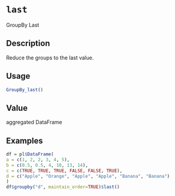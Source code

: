 # `last`

GroupBy Last

## Description

Reduce the groups to the last value.

## Usage

```r
GroupBy_last()
```

## Value

aggregated DataFrame

## Examples

```r
df = pl$DataFrame(
a = c(1, 2, 2, 3, 4, 5),
b = c(0.5, 0.5, 4, 10, 13, 14),
c = c(TRUE, TRUE, TRUE, FALSE, FALSE, TRUE),
d = c("Apple", "Orange", "Apple", "Apple", "Banana", "Banana")
)
df$groupby("d", maintain_order=TRUE)$last()
```


